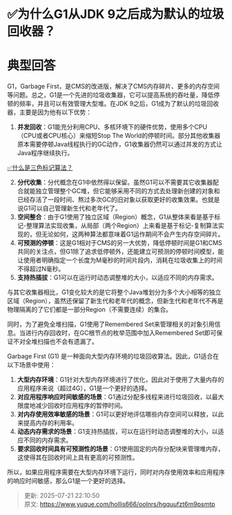 # ✅为什么G1从JDK 9之后成为默认的垃圾回收器？

# 典型回答


G1，Garbage First，是CMS的改进版，解决了CMS内存碎片、更多的内存空间等问题。总之，G1是一个先进的垃圾收集器，它可以提高系统的吞吐量，降低停顿的频率，并且可以有效管理大型堆。在JDK 9之后，G1成为了默认的垃圾回收器，主要是因为他有以下优势：



1. **并发回收**：G1能充分利用CPU、多核环境下的硬件优势，使用多个CPU（CPU或者CPU核心）来缩短Stop The World的停顿时间。部分其他收集器原本需要停顿Java线程执行的GC动作，G1收集器仍然可以通过并发的方式让Java程序继续执行。

[✅什么是三色标记算法？](https://www.yuque.com/hollis666/oolnrs/lva8a9gfhagbrw2g)



2. **分代收集**：分代概念在G1中依然得以保留。虽然G1可以不需要其它收集器配合就能独立管理整个GC堆，但它能够采用不同的方式去处理新创建的对象和已经存活了一段时间、熬过多次GC的旧对象以获取更好的收集效果。也就是说G1可以自己管理新生代和老年代了。
3. **空间整合**：由于G1使用了独立区域（Region）概念，G1从整体来看是基于标记-整理算法实现收集，从局部（两个Region）上来看是基于标记-复制算法实现的，但无论如何，这两种算法都意味着G1运作期间不会产生内存空间碎片。
4. **可预测的停顿**：这是G1相对于CMS的另一大优势，降低停顿时间是G1和CMS共同的关注点，但G1除了追求低停顿外，还能建立可预测的停顿时间模型，能让使用者明确指定一个长度为M毫秒的时间片段内，消耗在垃圾收集上的时间不得超过N毫秒。
5. **支持热插拔**：G1可以在运行时动态调整堆的大小，以适应不同的内存需求。



与其它收集器相比，G1变化较大的是它将整个Java堆划分为多个大小相等的独立区域（Region），虽然还保留了新生代和老年代的概念，但新生代和老年代不再是物理隔离的了它们都是一部分Region（不需要连续）的集合。



同时，为了避免全堆扫描，G1使用了Remembered Set来管理相关的对象引用信息。当进行内存回收时，在GC根节点的枚举范围中加入Remembered Set即可保证不对全堆扫描也不会有遗漏了。



Garbage First (G1) 是一种面向大型内存环境的垃圾回收算法。因此，G1适合在以下场景中使用：

1. **大型内存环境**：G1针对大型内存环境进行了优化，因此对于使用了大量内存的应用程序来说（超过4G），G1是一个更好的选择。
2. **对应用程序响应时间敏感的场景**：G1通过分配多线程来进行垃圾回收，以最大限度地减少回收时应用程序的暂停时间。
3. **对内存使用效率敏感的场景**：G1可以更好地评估哪些内存空间可以释放，以此来提高内存的利用率。
4. **动态内存需求的场景**：G1支持热插拔，可以在运行时动态调整堆的大小，以适应不同的内存需求。
5. **要求回收时间具有可预测性的场景**：G1使用固定的内存分配块来管理堆内存，这使得其在回收时间上具有更高的可预测性。



所以，如果应用程序需要在大型内存环境下运行，同时对内存使用效率和应用程序的响应时间敏感，那么G1是一个更好的选择。



> 更新: 2025-07-21 22:10:50  
> 原文: <https://www.yuque.com/hollis666/oolnrs/hgquufzt6m9psmtp>